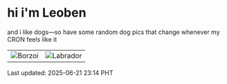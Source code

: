# hi i'm Leoben

and i like dogs—so have some random dog pics that change whenever my CRON feels like it

|  |  |
|--------|----------|
| ![Borzoi](https://random-dog-vercel.vercel.app/api/random-borzoi?v=1750518861) | ![Labrador](https://random-dog-vercel.vercel.app/api/random-labrador?v=1750518861) |

Last updated: 2025-06-21 23:14 PHT
